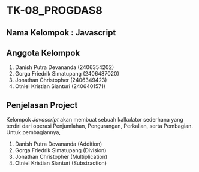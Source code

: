 # TK-08_PROGDAS8

## Nama Kelompok : Javascript

## Anggota Kelompok
1. Danish Putra Devananda (2406354202)
2. Gorga Friedrik Simatupang (2406487020)
3. Jonathan Christopher (2406349423)
4. Otniel Kristian Sianturi (2406401571)

## Penjelasan Project
Kelompok *Javascript* akan membuat sebuah kalkulator sederhana yang terdiri dari operasi Penjumlahan, Pengurangan, Perkalian, serta Pembagian. Untuk pembagiannya,

1. Danish Putra Devananda (Addition)
2. Gorga Friedrik Simatupang (Division)
3. Jonathan Christopher (Multiplication)
4. Otniel Kristian Sianturi (Substraction)